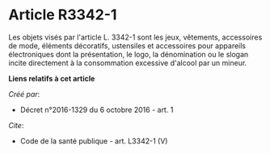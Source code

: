 # Article R3342-1

Les objets visés par l'article L. 3342-1 sont les jeux, vêtements, accessoires de mode, éléments décoratifs, ustensiles et
accessoires pour appareils électroniques dont la présentation, le logo, la dénomination ou le slogan incite directement à la
consommation excessive d'alcool par un mineur.

**Liens relatifs à cet article**

_Créé par_:

  - Décret n°2016-1329 du 6 octobre 2016 - art. 1

_Cite_:

  - Code de la santé publique - art. L3342-1 (V)
